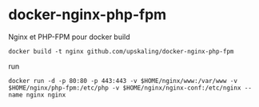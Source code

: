 # docker-nginx-php-fpm
Nginx et PHP-FPM pour docker
build

```
docker build -t nginx github.com/upskaling/docker-nginx-php-fpm

```

run

```
docker run -d -p 80:80 -p 443:443 -v $HOME/nginx/www:/var/www -v $HOME/nginx/php-fpm:/etc/php -v $HOME/nginx/nginx-conf:/etc/nginx --name nginx nginx
```
